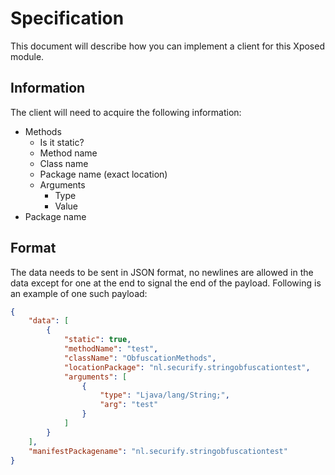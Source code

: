 # Specification

This document will describe how you can implement a client for this Xposed module.

## Information

The client will need to acquire the following information:

* Methods
    * Is it static?
    * Method name
    * Class name
    * Package name (exact location)
    * Arguments
        * Type
        * Value
* Package name

## Format

The data needs to be sent in JSON format, no newlines are allowed in the data except for one at the end to signal the end of the payload.
Following is an example of one such payload:


```json
{
    "data": [
        {
            "static": true,
            "methodName": "test",
            "className": "ObfuscationMethods",
            "locationPackage": "nl.securify.stringobfuscationtest",
            "arguments": [
                {
                    "type": "Ljava/lang/String;",
                    "arg": "test"
                }
            ]
        }
    ],
    "manifestPackagename": "nl.securify.stringobfuscationtest"
}
```
